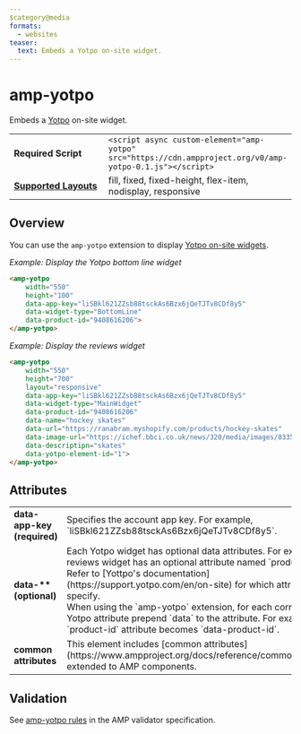 ```yaml
---
$category@media
formats:
  - websites
teaser:
  text: Embeds a Yotpo on-site widget.
---
```

<!--
Copyright 2018 The AMP HTML Authors. All Rights Reserved.

Licensed under the Apache License, Version 2.0 (the "License");
you may not use this file except in compliance with the License.
You may obtain a copy of the License at

      http://www.apache.org/licenses/LICENSE-2.0

Unless required by applicable law or agreed to in writing, software
distributed under the License is distributed on an "AS-IS" BASIS,
WITHOUT WARRANTIES OR CONDITIONS OF ANY KIND, either express or implied.
See the License for the specific language governing permissions and
limitations under the License.
-->

# amp-yotpo

Embeds a <a href="https://support.yotpo.com/en/on-site/reviews-widget">Yotpo</a> on-site widget.

<table>
  <tr>
    <td width="40%"><strong>Required Script</strong></td>
    <td><code>&lt;script async custom-element="amp-yotpo" src="https://cdn.ampproject.org/v0/amp-yotpo-0.1.js">&lt;/script></code></td>
  </tr>
  <tr>
    <td class="col-fourty"><strong><a href="https://www.ampproject.org/docs/guides/responsive/control_layout.html">Supported Layouts</a></strong></td>
    <td>fill, fixed, fixed-height, flex-item, nodisplay, responsive</td>
  </tr>
</table>

## Overview

You can use the `amp-yotpo` extension to display [Yotpo on-site widgets](https://support.yotpo.com/en/on-site/reviews-widget).

*Example: Display the Yotpo bottom line widget*

```html
<amp-yotpo
    width="550"
    height="100"
    data-app-key="liSBkl621ZZsb88tsckAs6Bzx6jQeTJTv8CDf8y5"
    data-widget-type="BottomLine"
    data-product-id="9408616206">
</amp-yotpo>
```

*Example: Display the reviews widget*

```html
<amp-yotpo
    width="550"
    height="700"
    layout="responsive"
    data-app-key="liSBkl621ZZsb88tsckAs6Bzx6jQeTJTv8CDf8y5"
    data-widget-type="MainWidget"
    data-product-id="9408616206"
    data-name="hockey skates"
    data-url="https://ranabram.myshopify.com/products/hockey-skates"
    data-image-url="https://ichef.bbci.co.uk/news/320/media/images/83351000/jpg/_83351965_explorer273lincolnshirewoldssouthpicturebynicholassilkstone.jpg"
    data-descriptipn="skates"
    data-yotpo-element-id="1">
</amp-yotpo>
```

## Attributes

<table class="ad-m-table-listing">
  <tr>
    <td width="40%"><strong>data-app-key (required)</strong></td>
    <td>Specifies the account app key. For example, `liSBkl621ZZsb88tsckAs6Bzx6jQeTJTv8CDf8y5`.</td>
  </tr>
  <tr>
    <td width="40%"><strong>data-** (optional)</strong></td>
    <td>Each Yotpo widget has optional data attributes. For example, the reviews widget has an optional attribute named `product-id`. Refer to [Yottpo's documentation](https://support.yotpo.com/en/on-site) for which attributes to specify.<br>
    When using the `amp-yotpo` extension, for each corresponding Yotpo attribute prepend `data` to the attribute. For example, the `product-id` attribute becomes `data-product-id`.
    </td>
  </tr>
  <tr>
    <td width="40%"><strong>common attributes</strong></td>
    <td>This element includes [common attributes](https://www.ampproject.org/docs/reference/common_attributes) extended to AMP components.</td>
  </tr>
</table>

## Validation

See [amp-yotpo rules](https://github.com/ampproject/amphtml/blob/master/extensions/amp-yotpo/validator-amp-yotpo.protoascii) in the AMP validator specification.
